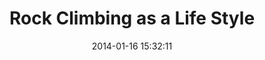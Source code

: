 ---
layout: redirect
title: "Rock Climbing as a Life Style"
date: 2014-01-16 15:32:11
category: rock_climbing
slug: rock-climbing-as-a-life-style
redirect_url: /about/rock-climbing-as-a-lifestyle/
---
